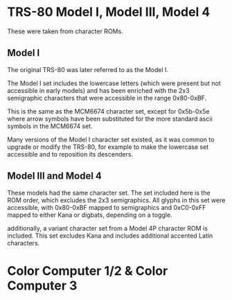 TRS-80 Model I, Model III, Model 4
==================================

These were taken from character ROMs. 

Model I
-------

The original TRS-80 was later referred to as the Model I.

The Model I set includes the lowercase letters (which were present but not accessible in early models) 
and has been enriched with the 2x3 semigraphic characters that were accessible in the range 0x80-0xBF.

This is the same as the MCM6674 character set, except for 0x5b-0x5e where arrow symbols have been substituted for the more standard ascii symbols in the MCM6674 set.

Many versions of the Model I character set existed, as it was common to upgrade or modify the TRS-80, 
for example to make the lowercase set accessible and to reposition its descenders. 


Model III and Model 4
---------------------

These models had the same character set. The set included here is the ROM order,
which excludes the 2x3 semigraphics. All glyphs in this set were accessible, with 0x80-0xBF mapped to semigraphics and 0xC0-0xFF mapped to either Kana or digbats, depending on a toggle. 

additionally, a variant character set from a Model 4P character ROM is included. 
This set excludes Kana and includes additional accented Latin characters. 


Color Computer 1/2 & Color Computer 3
=====================================

